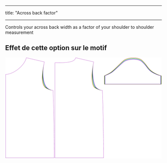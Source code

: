 - - -
title: "Across back factor"
- - -

Controls your across back width as a factor of your shoulder to shoulder measurement

## Effet de cette option sur le motif

![Cette image montre l'effet de cette option en superposant plusieurs variantes qui ont une valeur différente pour cette option](teagan_acrossbackfactor_sample.svg "Effet de cette option sur le modèle")
